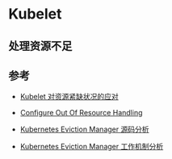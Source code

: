 # Kubelet


## 处理资源不足




## 参考

* [Kubelet 对资源紧缺状况的应对](https://www.kubernetes.org.cn/1732.html)
* [Configure Out Of Resource Handling](https://kubernetes.io/docs/tasks/administer-cluster/out-of-resource/)

* [Kubernetes Eviction Manager 源码分析](http://blog.csdn.net/waltonwang/article/details/56329109)
* [Kubernetes Eviction Manager 工作机制分析](http://blog.csdn.net/waltonwang/article/details/55804309)
